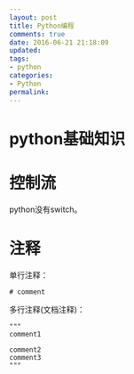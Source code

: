 ```yaml
---
layout: post
title: Python编程
comments: true
date: 2016-06-21 21:18:09
updated:
tags:
- python
categories:
- Python
permalink:
---
```


# python基础知识

# 控制流

python没有switch。

# 注释

单行注释：

    # comment

多行注释(文档注释)：

    """
    comment1

    comment2
    comment3
    """
